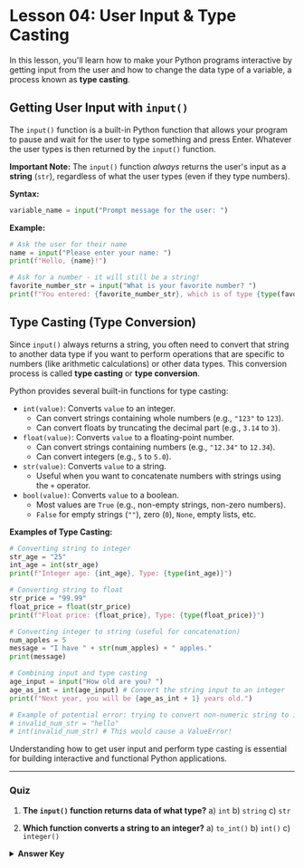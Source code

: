 # Lesson 04: User Input & Type Casting

In this lesson, you'll learn how to make your Python programs interactive by getting input from the user and how to change the data type of a variable, a process known as **type casting**.

## Getting User Input with `input()`

The `input()` function is a built-in Python function that allows your program to pause and wait for the user to type something and press Enter. Whatever the user types is then returned by the `input()` function.

**Important Note:** The `input()` function *always* returns the user's input as a **string** (`str`), regardless of what the user types (even if they type numbers).

**Syntax:**

```python
variable_name = input("Prompt message for the user: ")
```

**Example:**

```python
# Ask the user for their name
name = input("Please enter your name: ")
print(f"Hello, {name}!")

# Ask for a number - it will still be a string!
favorite_number_str = input("What is your favorite number? ")
print(f"You entered: {favorite_number_str}, which is of type {type(favorite_number_str)}")
```

## Type Casting (Type Conversion)

Since `input()` always returns a string, you often need to convert that string to another data type if you want to perform operations that are specific to numbers (like arithmetic calculations) or other data types. This conversion process is called **type casting** or **type conversion**.

Python provides several built-in functions for type casting:

*   `int(value)`: Converts `value` to an integer.
    *   Can convert strings containing whole numbers (e.g., `"123"` to `123`).
    *   Can convert floats by truncating the decimal part (e.g., `3.14` to `3`).
*   `float(value)`: Converts `value` to a floating-point number.
    *   Can convert strings containing numbers (e.g., `"12.34"` to `12.34`).
    *   Can convert integers (e.g., `5` to `5.0`).
*   `str(value)`: Converts `value` to a string.
    *   Useful when you want to concatenate numbers with strings using the `+` operator.
*   `bool(value)`: Converts `value` to a boolean.
    *   Most values are `True` (e.g., non-empty strings, non-zero numbers).
    *   `False` for empty strings (`""`), zero (`0`), `None`, empty lists, etc.

**Examples of Type Casting:**

```python
# Converting string to integer
str_age = "25"
int_age = int(str_age)
print(f"Integer age: {int_age}, Type: {type(int_age)}")

# Converting string to float
str_price = "99.99"
float_price = float(str_price)
print(f"Float price: {float_price}, Type: {type(float_price)}")

# Converting integer to string (useful for concatenation)
num_apples = 5
message = "I have " + str(num_apples) + " apples."
print(message)

# Combining input and type casting
age_input = input("How old are you? ")
age_as_int = int(age_input) # Convert the string input to an integer
print(f"Next year, you will be {age_as_int + 1} years old.")

# Example of potential error: trying to convert non-numeric string to int/float
# invalid_num_str = "hello"
# int(invalid_num_str) # This would cause a ValueError!
```

Understanding how to get user input and perform type casting is essential for building interactive and functional Python applications.

--- 

### Quiz

1.  **The `input()` function returns data of what type?**
    a) `int`
    b) `string`
    c) `str`

2.  **Which function converts a string to an integer?**
    a) `to_int()`
    b) `int()`
    c) `integer()`

<details>
  <summary><b>Answer Key</b></summary>
  1. c
  2. b
</details>